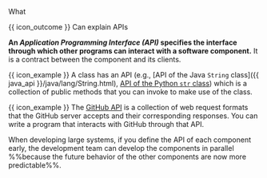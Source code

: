 <span id="title">What</span>

<span id="prereqs"></span>

<span id="outcomes">{{ icon_outcome }} Can explain APIs</span>

<div id="body">

**An _Application Programming Interface (API)_ specifies the interface through which other programs can interact with a software component.** It is a contract between the component and its clients.

<box>

{{ icon_example }} A class has an API (e.g., [API of the Java `String` class]({{ java_api }}/java/lang/String.html), [API of the Python `str` class](https://docs.python.org/3/library/stdtypes.html#text-sequence-type-str)) which is a collection of public methods that you can invoke to make use of the class.

{{ icon_example }} The [GitHub API](https://developer.github.com/v3/) is a collection of web request formats that the GitHub server accepts and their corresponding responses. You can write a program that interacts with GitHub through that API.

</box>

When developing large systems, if you define the API of each component early, the development team can develop the components in parallel %%because the future behavior of the other components are now more predictable%%.

</div>

<div id="extras">
<include src="exercisesPanel.md" boilerplate/>
</div>
